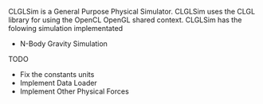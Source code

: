 CLGLSim is a General Purpose Physical Simulator. CLGLSim uses the CLGL library for using the OpenCL OpenGL shared context.
CLGLSim has the folowing simulation implementated

  + N-Body Gravity Simulation

TODO

 - Fix the constants units
 - Implement Data Loader
 - Implement Other Physical Forces
